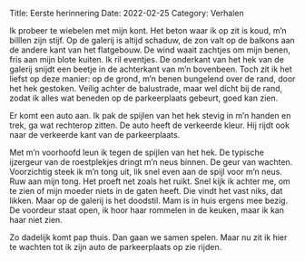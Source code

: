 Title: Eerste herinnering
Date: 2022-02-25
Category: Verhalen


Ik probeer te wiebelen met mijn kont. Het beton waar ik op zit is koud, m’n billlen zijn stijf. Op de galerij is altijd schaduw, de zon valt op de balkons aan de andere kant van het flatgebouw. De wind waait zachtjes om mijn benen, fris aan mijn blote kuiten. Ik ril eventjes. 
De onderkant van het hek van de galerij snijdt een beetje in de achterkant van m’n bovenbeen. Toch zit ik het liefst op deze manier: op de grond, m’n benen bungelend over de rand, door het hek gestoken. Veilig achter de balustrade, maar wel dicht bij de rand, zodat ik alles wat beneden op de parkeerplaats gebeurt, goed kan zien. 

Er komt een auto aan. Ik pak de spijlen van het hek stevig in m’n handen en trek, ga wat rechterop zitten. De auto heeft de verkeerde kleur. Hij rijdt ook naar de verkeerde kant van de parkeerplaats.

Met m’n voorhoofd leun ik tegen de spijlen van het hek. De typische ijzergeur van de roestplekjes dringt m’n neus binnen. De geur van wachten. Voorzichtig steek ik m’n tong uit, lik snel even aan de spijl voor m’n neus. Ruw aan mijn tong. Het proeft net zoals het ruikt. Snel kijk ik achter me, om te zien of mijn moeder niets in de gaten heeft. Die vindt het vast niks, dat likken. Maar op de galerij is het doodstil. Mam is in huis ergens mee bezig. De voordeur staat open, ik hoor haar rommelen in de keuken, maar ik kan haar niet zien.

Zo dadelijk komt pap thuis. Dan gaan we samen spelen. Maar nu zit ik hier te wachten tot ik zijn auto de parkeerplaats op zie rijden.
